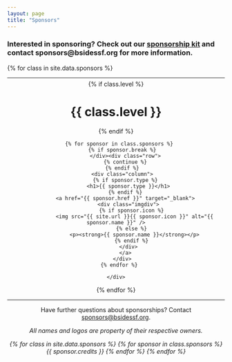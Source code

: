 ```yaml
---
layout: page
title: "Sponsors"
---
```


<h3>Interested in sponsoring? Check out our
  <a href="https://drive.google.com/open?id=1fsH0yd14QCcyWlZomfeEVbLkt5LmpYKf">sponsorship kit</a>
  and contact sponsors@bsidessf.org for more information.</h3>

{% for class in site.data.sponsors %}

  <hr style="margin-bottom: 5px">
  <div style="text-align: center;" class="sponsors {{ class.class }}">
    {% if class.level %}
      <h1>{{ class.level }}</h1>
    {% endif %}
    <div class="row">

      {% for sponsor in class.sponsors %}
        {% if sponsor.break %}
          </div><div class="row">
          {% continue %}
        {% endif %}
        <div class="column">
          {% if sponsor.type %}
            <h1>{{ sponsor.type }}</h1>
          {% endif %}
          <a href="{{ sponsor.href }}" target="_blank">
            <div class="imgdiv">
              {% if sponsor.icon %}
                <img src="{{ site.url }}{{ sponsor.icon }}" alt="{{ sponsor.name }}" />
              {% else %}
                <p><strong>{{ sponsor.name }}</strong></p>
              {% endif %}
            </div>
          </a>
        </div>
      {% endfor %}

    </div>

  </div>
{% endfor %}

<hr style="margin-bottom: 5px">

<center>
  <p>
    Have further questions about sponsorships? Contact <a href="mailto:sponsors@bsidessf.org">sponsors@bsidessf.org</a>.
  </p>
  <p>
    <em>All names and logos are property of their respective owners.</em>
  </p>
  <p>
    <em>
      {% for class in site.data.sponsors %}
        {% for sponsor in class.sponsors %}
          {{ sponsor.credits }}
        {% endfor %}
      {% endfor %}
    </em>
  </p>
</center>

